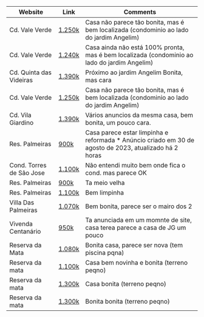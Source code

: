 | Website              | Link                                   | Comments               |
|----------------------|----------------------------------------|------------------------|
| Cd. Vale Verde  | [1.250k](https://www.zapimoveis.com.br/imovel/venda-casa-de-condominio-3-quartos-com-churrasqueira-jardim-gramadao-i-jundiai-sp-225m2-id-2796081236/)           | Casa não parece tão bonita, mas é bem localizada (condominio ao lado do jardim Angelim) |
| Cd. Vale Verde | [1.240k](https://www.zapimoveis.com.br/imovel/venda-casa-de-condominio-3-quartos-com-piscina-jardim-gramadao-i-jundiai-sp-132m2-id-2759663144/) | Casa ainda não está 100% pronta, mas é bem localizada (condominio ao lado do jardim Angelim) |
| Cd. Quinta das Videiras | [1.390k](https://www.zapimoveis.com.br/imovel/venda-casa-de-condominio-3-quartos-jardim-quintas-das-videiras-jundiai-sp-225m2-id-2795175421/)         | Próximo ao jardim Angelim Bonita, mas cara    |
| Cd. Vale Verde  | [1.250k](https://www.zapimoveis.com.br/imovel/venda-casa-de-condominio-3-quartos-com-churrasqueira-jardim-gramadao-i-jundiai-sp-225m2-id-2796081236/)           | Casa não parece tão bonita, mas é bem localizada (condominio ao lado do jardim Angelim) |
| Cd. Vila Giardino | [1.390k](https://www.zapimoveis.com.br/imovel/venda-casa-de-condominio-3-quartos-jardim-quintas-das-videiras-jundiai-sp-225m2-id-2795175421/) | Vários anuncios da mesma casa, bem bonita, um pouco cara. |
| Res. Palmeiras | [900k](https://www.zapimoveis.com.br/imovel/venda-casa-de-condominio-3-quartos-com-piscina-jardim-shangai-jundiai-sp-120m2-id-2652767246/) | Casa parece estar limpinha e reformada * Anúncio criado em 30 de agosto de 2023, atualizado há 2 horas |
| Cond. Torres de São Jose | [1.100k](https://www.zapimoveis.com.br/imovel/venda-casa-de-condominio-3-quartos-com-piscina-jardim-torres-sao-jose-jundiai-sp-175m2-id-2703067375/) | Não entendi muito bem onde fica o cond. mas parece OK
| Res. Palmeiras | [900k](https://www.zapimoveis.com.br/imovel/venda-casa-de-condominio-4-quartos-com-churrasqueira-jardim-shangai-jundiai-sp-156m2-id-2531487248/) | Ta meio velha |
| Res. Palmeiras | [1.100k](https://www.zapimoveis.com.br/imovel/venda-casa-de-condominio-3-quartos-com-piscina-jardim-shangai-jundiai-sp-146m2-id-2790765813/) | Bem limpinha |
| Villa Das Palmeiras | [1.070k](https://www.zapimoveis.com.br/imovel/venda-casa-de-condominio-3-quartos-com-piscina-jardim-shangai-jundiai-sp-160m2-id-2679664615/) | Bem bonita, parece ser o mairo dos 2 |
| Vivenda Centanário | [950k](https://www.zapimoveis.com.br/imovel/venda-casa-de-condominio-3-quartos-com-churrasqueira-loteamento-vivenda-centenario-jundiai-sp-170m2-id-2790755741/) | Ta anunciada em um momnte de site, casa terea parece a casa de JG um pouco |
| Reserva da Mata | [1.080k](https://www.zapimoveis.com.br/imovel/venda-casa-de-condominio-3-quartos-com-piscina-jardim-celeste-jundiai-sp-163m2-id-2795175524/) | Bonita casa, parece ser nova (tem piscina pqna) |
| Reserva da mata | [1.100k](https://www.zapimoveis.com.br/imovel/venda-casa-de-condominio-3-quartos-com-churrasqueira-jardim-celeste-jundiai-sp-150m2-id-2701674179/) | Casa bem novinha e bonita (terreno peqno)|
| Reserva da mata | [1.300k](https://www.zapimoveis.com.br/imovel/venda-casa-de-condominio-3-quartos-com-academia-parque-corrupira-etapa-1-jundiai-sp-158m2-id-2757163719) | Casa bonita (terreno peqno)|
| Reserva da mata | [1.300k](https://www.zapimoveis.com.br/imovel/venda-casa-de-condominio-3-quartos-com-academia-parque-corrupira-etapa-1-jundiai-sp-156m2-id-2750220042/) | Bonita bonita (terreno peqno)|
